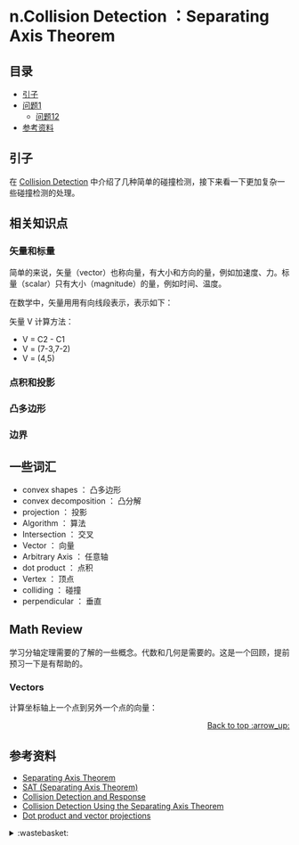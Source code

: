 # n.Collision Detection ：Separating Axis Theorem
## <a name="index"></a> 目录
- [引子](#start)
- [问题1](#style)
  - [问题12](#link)
- [参考资料](#reference)


## <a name="start"></a> 引子
在 [Collision Detection][url-blog-46] 中介绍了几种简单的碰撞检测，接下来看一下更加复杂一些碰撞检测的处理。

## 相关知识点
### 矢量和标量
简单的来说，矢量（vector）也称向量，有大小和方向的量，例如加速度、力。标量（scalar）只有大小（magnitude）的量，例如时间、温度。

在数学中，矢量用用有向线段表示，表示如下：


矢量 V 计算方法：
- V = C2 - C1
- V = (7-3,7-2)
- V = (4,5)

### 点积和投影
### 凸多边形
### 边界


## 一些词汇
- convex shapes ： 凸多边形
- convex decomposition ： 凸分解
- projection ： 投影
- Algorithm ： 算法
- Intersection ： 交叉
- Vector ： 向量
- Arbitrary Axis ： 任意轴
- dot product  ： 点积
- Vertex ： 顶点
- colliding ： 碰撞
- perpendicular ： 垂直


## Math Review
学习分轴定理需要的了解的一些概念。代数和几何是需要的。这是一个回顾，提前预习一下是有帮助的。

### Vectors
计算坐标轴上一个点到另外一个点的向量：


<div align="right"><a href="#index">Back to top :arrow_up:</a></div>

## <a name="reference"></a> 参考资料
- [Separating Axis Theorem][url-article-1]
- [SAT (Separating Axis Theorem)][url-article-2]
- [Collision Detection and Response][url-article-3]
- [Collision Detection Using the Separating Axis Theorem][url-article-4]
- [Dot product and vector projections][url-article-5]


[url-base]:https://xxholic.github.io/blog/draft

[url-article-1]:http://programmerart.weebly.com/separating-axis-theorem.html
[url-article-2]:http://www.dyn4j.org/2010/01/sat/
[url-article-3]:https://www.metanetsoftware.com/technique/tutorialA.html
[url-article-4]:https://gamedevelopment.tutsplus.com/tutorials/collision-detection-using-the-separating-axis-theorem--gamedev-169
[url-article-5]:https://users.math.msu.edu/users/gnagy/teaching/11-fall/mth234/L03-234.pdf
[url-article-6]:https://www.shuxuele.com/algebra/vectors-dot-product.html
[url-article-7]:https://www.shuxuele.com/algebra/scalar-vector-matrix.html


[url-blog-46]:https://github.com/XXHolic/blog/issues/46

[url-local-rail]:./images/48/rail.png


<details>
<summary>:wastebasket:</summary>





![49-poster][url-local-poster]

</details>

[url-book]:https://book.douban.com/subject/26916012/
[url-local-poster]:./images/49/poster.jpg
